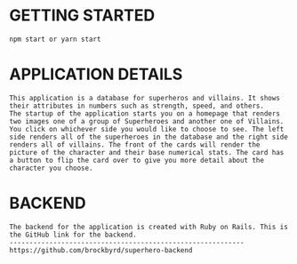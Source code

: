 # GETTING STARTED

    npm start or yarn start

# APPLICATION DETAILS

    This application is a database for superheros and villains. It shows their attributes in numbers such as strength, speed, and others.
    The startup of the application starts you on a homepage that renders two images one of a group of Superheroes and another one of Villains. You click on whichever side you would like to choose to see. The left side renders all of the superheroes in the database and the right side renders all of villains. The front of the cards will render the picture of the character and their base numerical stats. The card has a button to flip the card over to give you more detail about the character you choose.

# BACKEND

    The backend for the application is created with Ruby on Rails. This is the GitHub link for the backend.
    -----------------------------------------------------------
    https://github.com/brockbyrd/superhero-backend